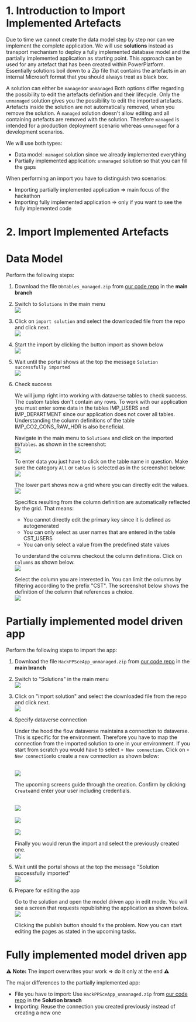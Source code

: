 # 1. Introduction to Import Implemented Artefacts

Due to time we cannot create the data model step by step nor can we implement the complete application. We will use **solutions** instead as transport mechanism to deploy a fully implemented database model and the partially implemented application as starting point. This approach can be used for any artefact that has been created within PowerPlatform.  Essentially solutions boil down to a Zip file that contains the artefacts in an internal Microsoft format that you should always treat as black box.

A solution can either be `managed`or `unmanaged` Both options differ regarding the possibility to edit the artefacts definition and their lifecycle. Only the `unmanaged` solution gives you the possibility to edit the imported artefacts. Artefacts inside the solution are not automatically removed, when you remove the solution. A `managed` solution doesn't allow editing and all containing artefacts are removed with the solution. Therefore `managed` is intended for a production deployment scenario whereas `unmanaged` for a development scenarios.

We will use both types:
* Data model: `managed` solution since we already implemented everything
* Partially implemented application: `unmanaged` solution so that you can fill the gaps

When performing an import you have to distinguish two scenarios:
* Importing partially implemented application => main focus of the hackathon
* Importing fully implemented application => only if you want to see the fully implemented code

# 2. Import Implemented Artefacts

# Data Model

Perform the following steps:
1. Download the file `DbTables_managed.zip` from [our code repo](https://github.com/DevOps-Gilde/Hackathon_PP_ModelDrivenApp_CstPages_Code) in the **main branch**

2. Switch to `Solutions` in the main menu
<br><img src="./images/imp_sol_step_start.png" /><br>

3. Click on `import solution` and select the downloaded file from the repo and click next.
<br><img src="./images/imp_sol_step_imp_sol.png" /><br>

4. Start the import by clicking the button import as shown below
<br><img src="./images/imp_sol_step_conf_imp.png" /><br>

5. Wait until the portal shows at the top the message `Solution successfully imported`
<br><img src="./images/imp_sol_step_succ.png" /><br>

6. Check success

   We will jump right into working with dataverse tables to check success. The custom tables don't contain any rows. To work with our application you must enter some data in the tables IMP_USERS and IMP_DEPARTMENT since our application does not cover all tables. Understanding the column definitions of the table IMP_CO2_CONS_RAW_HDR is also beneficial.

   Navigate in the main menu to `Solutions` and click on the imported `DbTables`. as shown in the screenshot:
   <br><img src="./images/work_tables_open_solution_tables.png" /><br>

   To enter data you just have to click on the table name in question. Make sure the category `All` or `tables` is selected as in the screenshot below:
   <br><img src="./images/work_tables_open_table.png" /><br>

    The lower part shows now a grid where you can directly edit the values.
    <br><img src="./images/work_tables_edit_data.png" /><br>

    Specifics resulting from the column definition are automatically reflected by the grid. That means:
    * You cannot directly edit the primary key since it is defined as autogenerated
    * You can only select as user names that are entered in the table CST_USERS
    * You can only select a value from the predefined state values

    To understand the columns checkout the column definitions. Click on `Columns` as shown below.
    <br><img src="./images/work_tables_cols_ovr.png" /><br>

    Select the column you are interested in. You can limit the columns by filtering according to the prefix "CST". The screenshot below shows the definition of the column that references a choice.
    <br><img src="./images/work_tables_cols_check_def.png" /><br>

# Partially implemented model driven app

Perform the following steps to import the app:
1. Download the file `HackPPSceApp_unmanaged.zip` from [our code repo](https://github.com/DevOps-Gilde/Hackathon_PP_ModelDrivenApp_CstPages_Code) in the **main branch**

2. Switch to "Solutions" in the main menu
<br><img src="./images/imp_sol_step_start.png" /><br>

3. Click on "import solution" and select the downloaded file from the repo and click next.
<br><img src="./images/imp_sol_step_imp_sol.png" /><br>

4. Specify dataverse connection

   Under the hood the flow dataverse maintains a connection to dataverse. This is specific for the environment. Therefore you have to map the connection from the imported solution to one in your environment. If you start from scratch you would have to select `+ New connection`. Click on `+ New connection`to create a new connection as shown below:

   <br><img src="./images/imp_sol_step_conn_none.png" /><br>

   The upcoming screens guide through the creation. Confirm by clicking `Create`and enter your user including credentials. 

   <br><img src="./images/imp_sol_step_conn_new_cre.png" /><br>
   <br><img src="./images/imp_sol_step_conn_new_signin.png" /><br>
   <br><img src="./images/imp_sol_step_conn_new_result.png" /><br>

   Finally you would rerun the import and select the previously created one.
   <br><img src="./images/imp_sol_step_conn_existing.png" /><br>

5. Wait until the portal shows at the top the message "Solution successfully imported"
<br><img src="./images/imp_sol_step_succ.png" /><br>

6. Prepare for editing the app

   Go to the solution and open the model driven app in edit mode. You will see a screen that requests republishing the application as shown below.
  <br><img src="./images/imp_sol_app_error.png" /><br>
  
   Clicking the publish button should fix the problem. Now you can start editing the pages as stated in the upcoming tasks.

# Fully implemented model driven app

:warning: **Note:** The import overwrites your work => do it only at the end :warning:

The major differences to the partially implemented app:
* File you have to import: Use `HackPPSceApp_unmanaged.zip` from [our code repo](https://github.com/DevOps-Gilde/Hackathon_PP_ModelDrivenApp_CstPages_Code) in the **Solution branch**
* Importing: Reuse the connection you created previously instead of creating a new one
